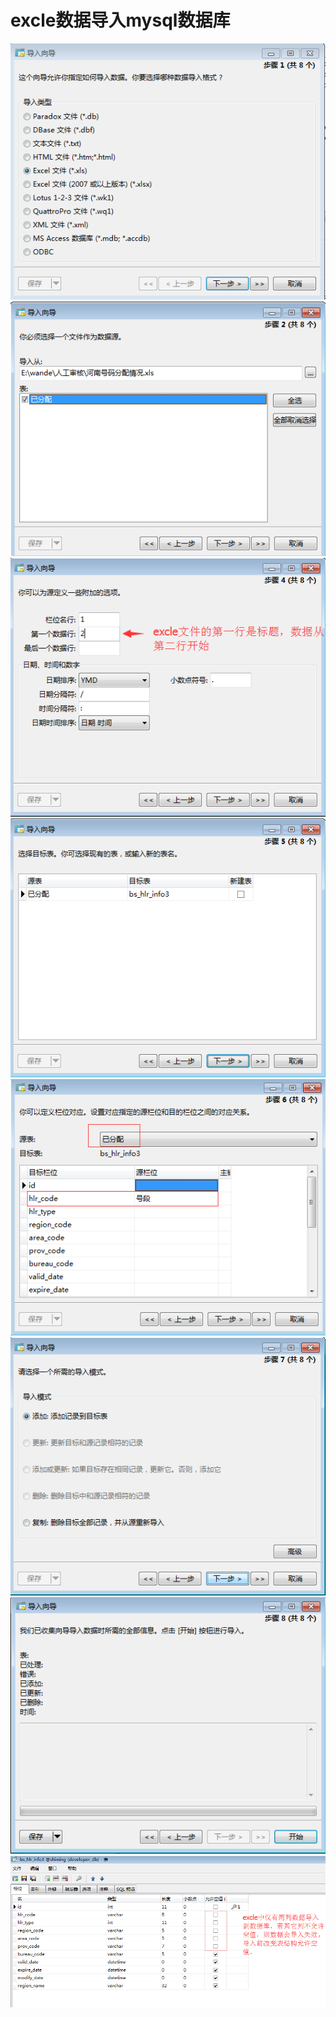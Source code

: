 # excle数据导入mysql数据库

![](/images/db/mysql/excle数据导入mysql数据库/1.png)  
![](/images/db/mysql/excle数据导入mysql数据库/2.png)  
![](/images/db/mysql/excle数据导入mysql数据库/3.png)  
![](/images/db/mysql/excle数据导入mysql数据库/4.png)  
![](/images/db/mysql/excle数据导入mysql数据库/5.png)  
![](/images/db/mysql/excle数据导入mysql数据库/6.png)  
![](/images/db/mysql/excle数据导入mysql数据库/7.png)  
![](/images/db/mysql/excle数据导入mysql数据库/8.png)  